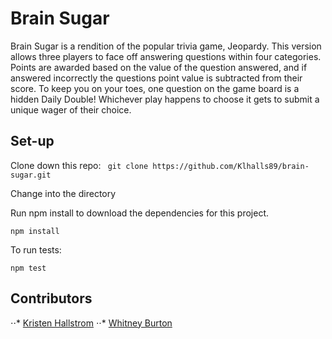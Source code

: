 # Brain Sugar 

Brain Sugar is a rendition of the popular trivia game, Jeopardy. This version allows three players to face off answering questions within four categories. Points are awarded based on the value of the question answered, and if answered incorrectly the questions point value is subtracted from their score. To keep you on your toes, one question on the game board is a hidden Daily Double! Whichever play happens to choose it gets to submit a unique wager of their choice.

## Set-up

Clone down this repo: 
` git clone https://github.com/Klhalls89/brain-sugar.git`

Change into the directory

Run npm install to download the dependencies for this project.

` npm install `

To run tests: 

` npm test `

## Contributors 

⋅⋅* [Kristen Hallstrom](https://github.com/Klhalls89)
⋅⋅* [Whitney Burton](https://github.com/whitneyburton)